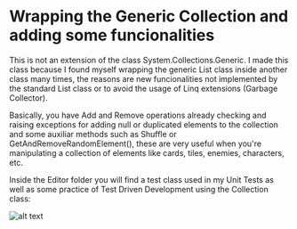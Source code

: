 # Wrapping the Generic Collection and adding some funcionalities 

This is not an extension of the class System.Collections.Generic. 
I made this class because I found myself wrapping the generic List<T> class inside another class many times, the reasons are new funcionalities not implemented by the standard List<T> class or to avoid the usage of Linq extensions (Garbage Collector). 
  
Basically, you have Add and Remove operations already checking and raising exceptions for adding null or duplicated elements to the collection and some auxiliar methods such as Shuffle or GetAndRemoveRandomElement(), these are very useful when you're  manipulating a collection of elements like cards, tiles, enemies, characters, etc. 
  
Inside the Editor folder you will find a test class used in my Unit Tests as well as some practice of Test Driven Development using the Collection<T> class:
  
![alt text](https://github.com/ycarowr/Tools/blob/master/GenericCollection/Images/tdd%20collection.GIF)



